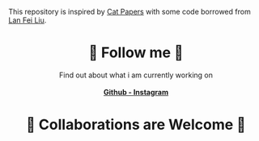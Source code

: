 This repository is inspired by [Cat Papers](https://github.com/junyanz/CatPapers) with some code borrowed from [Lan Fei Liu](https://github.com/lanfeiliu/SpringerAPI-ElsevierAPI_LiteratureReviewTable).

<h1 align="center"> 👀 Follow me 👀 </h1>

<div align="center">
Find out about what i am currently working on
<br>
<br>
  <strong><a href="https://github.com/snawarhussain">Github - </a></strong>
  <strong><a href="https://www.instagram.com/snawar_hussain/">Instagram</a></strong>


<h1 align="center"> ️🤝 Collaborations are Welcome 🤝 </h1>

</div>
